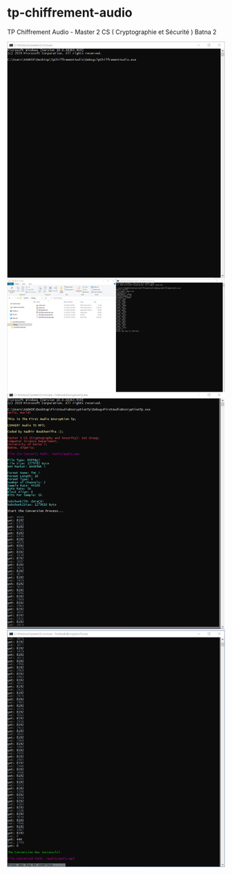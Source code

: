 # tp-chiffrement-audio
TP Chiffrement Audio - Master 2 CS ( Cryptographie et Sécurité ) Batna 2

<img src="https://raw.githubusercontent.com/NadhirBoukhenifra/tp-chiffrement-audio/master/Images/01.png" raw="true">
<img src="https://raw.githubusercontent.com/NadhirBoukhenifra/tp-chiffrement-audio/master/Images/02.png" raw="true">
<img src="https://raw.githubusercontent.com/NadhirBoukhenifra/tp-chiffrement-audio/master/Images/03.png" raw="true">
<img src="https://raw.githubusercontent.com/NadhirBoukhenifra/tp-chiffrement-audio/master/Images/04.png" raw="true">
